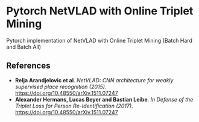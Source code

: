 # Pytorch NetVLAD with Online Triplet Mining
Pytorch implementation of NetVLAD with Online Triplet Mining (Batch Hard and Batch All)
## References
* **Relja Arandjelovic et al**. *NetVLAD: CNN architecture for weakly supervised place recognition (2015)*. https://doi.org/10.48550/arXiv.1511.07247 
* **Alexander Hermans, Lucas Beyer and Bastian Leibe**. *In Defense of the Triplet Loss for Person Re-Identification (2017)*. https://doi.org/10.48550/arXiv.1511.07247